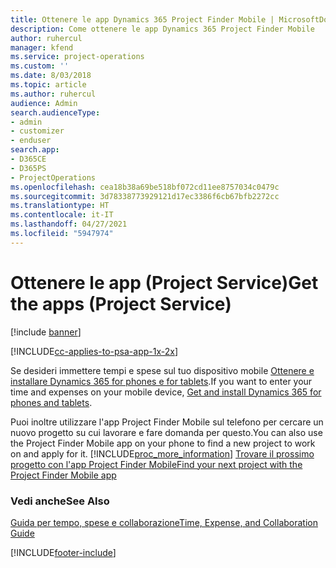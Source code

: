 ```yaml
---
title: Ottenere le app Dynamics 365 Project Finder Mobile | MicrosoftDocs
description: Come ottenere le app Dynamics 365 Project Finder Mobile
author: ruhercul
manager: kfend
ms.service: project-operations
ms.custom: ''
ms.date: 8/03/2018
ms.topic: article
ms.author: ruhercul
audience: Admin
search.audienceType:
- admin
- customizer
- enduser
search.app:
- D365CE
- D365PS
- ProjectOperations
ms.openlocfilehash: cea18b38a69be518bf072cd11ee8757034c0479c
ms.sourcegitcommit: 3d78338773929121d17ec3386f6cb67bfb2272cc
ms.translationtype: HT
ms.contentlocale: it-IT
ms.lasthandoff: 04/27/2021
ms.locfileid: "5947974"
---
```

# <a name="get-the-apps-project-service"></a><span data-ttu-id="59807-103">Ottenere le app (Project Service)</span><span class="sxs-lookup"><span data-stu-id="59807-103">Get the apps (Project Service)</span></span>

[!include [banner](../includes/psa-now-project-operations.md)]

[!INCLUDE[cc-applies-to-psa-app-1x-2x](../includes/cc-applies-to-psa-app-1x-2x.md)]

<span data-ttu-id="59807-104">Se desideri immettere tempi e spese sul tuo dispositivo mobile [Ottenere e installare Dynamics 365 for phones e for tablets](/dynamics365/mobile-app/dynamics-365-phones-tablets-users-guide).</span><span class="sxs-lookup"><span data-stu-id="59807-104">If you want to enter your time and expenses on your mobile device, [Get and install Dynamics 365 for phones and tablets](/dynamics365/mobile-app/dynamics-365-phones-tablets-users-guide).</span></span>  
  
 <span data-ttu-id="59807-105">Puoi inoltre utilizzare l'app Project Finder Mobile sul telefono per cercare un nuovo progetto su cui lavorare e fare domanda per questo.</span><span class="sxs-lookup"><span data-stu-id="59807-105">You can also use the Project Finder Mobile app on your phone to find a new project to work on and apply for it.</span></span> [!INCLUDE[proc_more_information](../includes/proc-more-information.md)] <span data-ttu-id="59807-106">[Trovare il prossimo progetto con l'app Project Finder Mobile](../psa/find-next-project-finder-mobile-app.md)</span><span class="sxs-lookup"><span data-stu-id="59807-106">[Find your next project with the Project Finder Mobile app](../psa/find-next-project-finder-mobile-app.md)</span></span> 
  
### <a name="see-also"></a><span data-ttu-id="59807-107">Vedi anche</span><span class="sxs-lookup"><span data-stu-id="59807-107">See Also</span></span>  
 [<span data-ttu-id="59807-108">Guida per tempo, spese e collaborazione</span><span class="sxs-lookup"><span data-stu-id="59807-108">Time, Expense, and Collaboration Guide</span></span>](../psa/time-expense-collaboration-guide.md)


[!INCLUDE[footer-include](../includes/footer-banner.md)]